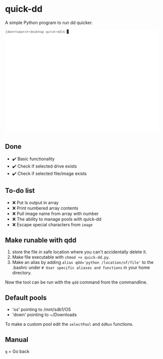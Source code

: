 # quick-dd
A simple Python program to run dd quicker.

![quick-dd example](/docs/images/example.gif)

## Done
- :heavy_check_mark: Basic functionality
- :heavy_check_mark: Check if selected drive exists
- :heavy_check_mark: Check if selected file/image exists

## To-do list
- :x: Put ls output in array
- :x: Print numbered array contents
- :x: Pull image name from array with number
- :x: The ability to manage pools with quick-dd
- :x: Escape special characters from `image`

## Make runable with qdd
1. store the file in safe location where you can't accidentally delete it.
2. Make file executable with `chmod +x quick-dd.py`.
3. Make an alias by adding `alias qdd='python /location/of/file'` to the .bashrc under `# User specific aliases and functions` in your home directory.

Now the tool can be run with the `qdd` command from the commandline.

## Default pools
- 'os' pointing to /mnt/sdb1/OS
- 'down' pointing to ~/Downloads

To make a custom pool edit the `selectPool` and `ddRun` functions.  

## Manual
`q` = Go back
